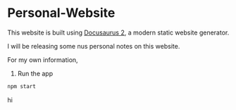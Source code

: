 # Personal-Website
This website is built using [Docusaurus 2][1], a modern static website generator.

I will be releasing some nus personal notes on this website.

For my own information,
1. Run the app

```bash
npm start
```

hi 


[1]: https://docusaurus.io/            "Docusaurus 2"